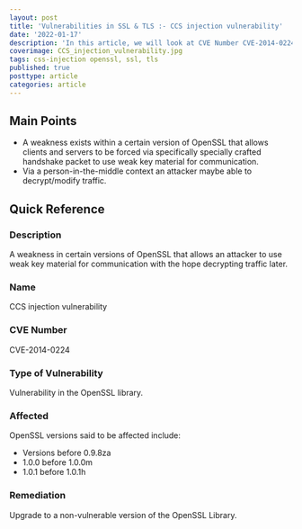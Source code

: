 ```yaml
---
layout: post
title: 'Vulnerabilities in SSL & TLS :- CCS injection vulnerability'
date: '2022-01-17'
description: 'In this article, we will look at CVE Number CVE-2014-0224, also known as the CCS injection vulnerability. This vulnerability results from a flaw in certain versions of OpenSSL that allows an attacker to communicate using weak key material in the hope decrypting traffic later.'
coverimage: CCS_injection_vulnerability.jpg
tags: css-injection openssl, ssl, tls
published: true
posttype: article
categories: article
---
```

## Main Points

- A weakness exists within a certain version of OpenSSL that allows clients and servers to be forced via specifically specially crafted handshake packet to use weak key material for communication.
- Via a person-in-the-middle context an attacker maybe able to decrypt/modify traffic.

## Quick Reference

### Description

A weakness in certain versions of OpenSSL that allows an attacker to use weak key material for communication with the hope decrypting traffic later. 

### Name

CCS injection vulnerability

### CVE Number

CVE-2014-0224

### Type of Vulnerability

Vulnerability in the OpenSSL library.

### Affected

OpenSSL versions said to be affected include:

- Versions before 0.9.8za
- 1.0.0 before 1.0.0m
- 1.0.1 before 1.0.1h

### Remediation

Upgrade to a non-vulnerable version of the OpenSSL Library.